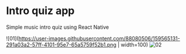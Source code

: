 # Intro quiz app

Simple music intro quiz using React Native

![01](https://user-images.githubusercontent.com/88080506/159565131-291a03a2-57ff-4101-95e7-65a5759f52b1.png | width=100)
![02](https://user-images.githubusercontent.com/88080506/159565151-ab570c32-943a-40c4-9c94-22b4bbd34bdd.png)

